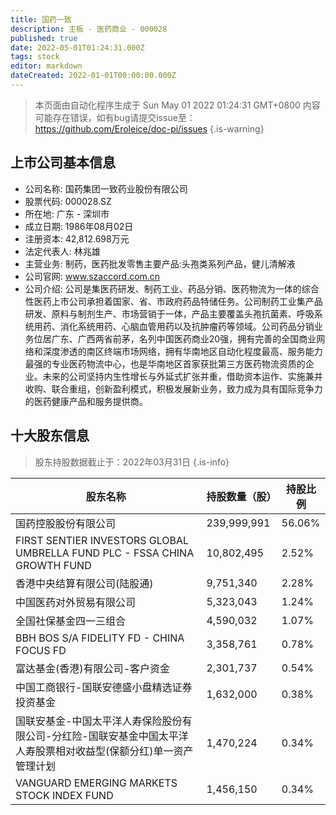 ```yaml
---
title: 国药一致
description: 主板 - 医药商业 - 000028
published: true
date: 2022-05-01T01:24:31.000Z
tags: stock
editor: markdown
dateCreated: 2022-01-01T00:00:00.000Z
---
```


> 本页面由自动化程序生成于 Sun May 01 2022 01:24:31 GMT+0800
> 内容可能存在错误，如有bug请提交issue至：https://github.com/Eroleice/doc-pi/issues
{.is-warning}

## 上市公司基本信息
- 公司名称: 国药集团一致药业股份有限公司
- 股票代码: 000028.SZ
- 所在地: 广东 - 深圳市
- 成立日期: 1986年08月02日
- 注册资本: 42,812.698万元
- 法定代表人: 林兆雄
- 主营业务: 制药，医药批发零售主要产品:头孢类系列产品，健儿清解液
- 公司官网: www.szaccord.com.cn
- 公司介绍: 公司是集医药研发、制药工业、药品分销、医药物流为一体的综合性医药上市公司承担着国家、省、市政府药品特储任务。公司制药工业集产品研发、原料与制剂生产、市场营销于一体，产品主要覆盖头孢抗菌素、呼吸系统用药、消化系统用药、心脑血管用药以及抗肿瘤药等领域。公司药品分销业务位居广东、广西两省前茅，名列中国医药商业20强，拥有完善的全国商业网络和深度渗透的南区终端市场网络，拥有华南地区自动化程度最高、服务能力最强的专业医药物流中心，也是华南地区首家获批第三方医药物流资质的企业。未来的公司坚持内生性增长与外延式扩张并重，借助资本运作、实施兼并收购、联合重组，创新盈利模式，积极发展新业务，致力成为具有国际竞争力的医药健康产品和服务提供商。


## 十大股东信息
> 股东持股数据截止于：2022年03月31日
{.is-info}

| 股东名称 | 持股数量（股） | 持股比例 |
| --- | --- | --- |
| 国药控股股份有限公司 | 239,999,991 | 56.06% |
| FIRST SENTIER INVESTORS GLOBAL UMBRELLA FUND PLC - FSSA CHINA GROWTH FUND | 10,802,495 | 2.52% |
| 香港中央结算有限公司(陆股通) | 9,751,340 | 2.28% |
| 中国医药对外贸易有限公司 | 5,323,043 | 1.24% |
| 全国社保基金四一三组合 | 4,590,032 | 1.07% |
| BBH BOS S/A FIDELITY FD - CHINA FOCUS FD | 3,358,761 | 0.78% |
| 富达基金(香港)有限公司-客户资金 | 2,301,737 | 0.54% |
| 中国工商银行-国联安德盛小盘精选证券投资基金 | 1,632,000 | 0.38% |
| 国联安基金-中国太平洋人寿保险股份有限公司-分红险-国联安基金中国太平洋人寿股票相对收益型(保额分红)单一资产管理计划 | 1,470,224 | 0.34% |
| VANGUARD EMERGING MARKETS STOCK INDEX FUND | 1,456,150 | 0.34% |




